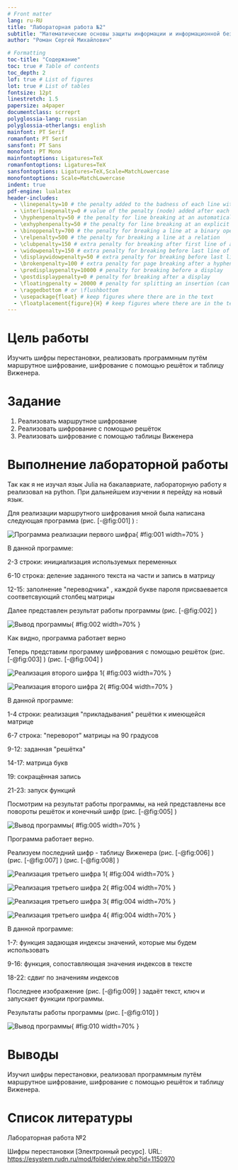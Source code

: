 ```yaml
---
# Front matter
lang: ru-RU
title: "Лабораторная работа №2"
subtitle: "Математические основы защиты информации и информационной безопасности"
author: "Роман Сергей Михайлович"

# Formatting
toc-title: "Содержание"
toc: true # Table of contents
toc_depth: 2
lof: true # List of figures
lot: true # List of tables
fontsize: 12pt
linestretch: 1.5
papersize: a4paper
documentclass: scrreprt
polyglossia-lang: russian
polyglossia-otherlangs: english
mainfont: PT Serif
romanfont: PT Serif
sansfont: PT Sans
monofont: PT Mono
mainfontoptions: Ligatures=TeX
romanfontoptions: Ligatures=TeX
sansfontoptions: Ligatures=TeX,Scale=MatchLowercase
monofontoptions: Scale=MatchLowercase
indent: true
pdf-engine: lualatex
header-includes:
  - \linepenalty=10 # the penalty added to the badness of each line within a paragraph (no associated penalty node) Increasing the value makes tex try to have fewer lines in the paragraph.
  - \interlinepenalty=0 # value of the penalty (node) added after each line of a paragraph.
  - \hyphenpenalty=50 # the penalty for line breaking at an automatically inserted hyphen
  - \exhyphenpenalty=50 # the penalty for line breaking at an explicit hyphen
  - \binoppenalty=700 # the penalty for breaking a line at a binary operator
  - \relpenalty=500 # the penalty for breaking a line at a relation
  - \clubpenalty=150 # extra penalty for breaking after first line of a paragraph
  - \widowpenalty=150 # extra penalty for breaking before last line of a paragraph
  - \displaywidowpenalty=50 # extra penalty for breaking before last line before a display math
  - \brokenpenalty=100 # extra penalty for page breaking after a hyphenated line
  - \predisplaypenalty=10000 # penalty for breaking before a display
  - \postdisplaypenalty=0 # penalty for breaking after a display
  - \floatingpenalty = 20000 # penalty for splitting an insertion (can only be split footnote in standard LaTeX)
  - \raggedbottom # or \flushbottom
  - \usepackage{float} # keep figures where there are in the text
  - \floatplacement{figure}{H} # keep figures where there are in the text
---
```


# Цель работы

Изучить шифры перестановки, реализовать программным путём маршрутное шифрование, шифрование с помощью решёток и таблицу Виженера.

# Задание

1. Реализовать маршрутное шифрование
2. Реализовать шифрование с помощью решёток
3. Реализовать шифрование с помощью таблицы Виженера


# Выполнение лабораторной работы

 
Так как я не изучал язык Julia на бакалавриате, лабораторную работу я реализовал на python. При дальнейшем изучении я перейду на новый язык.

Для реализации маршрутного шифрования мной была написана следующая программа (рис. [-@fig:001] ) :

![Программа реализации первого шифра](image/1.png){ #fig:001 width=70% }

В данной программе: 

2-3 строки: инициализация используемых переменных

6-10 строка: деление заданного текста на части и запись в матрицу

12-15: заполнение "переводчика" , каждой букве пароля присваевается соответсвующий столбец матрицы

Далее представлен результат работы программы (рис. [-@fig:002] )

![Вывод программы](image/2.png){ #fig:002 width=70% }

Как видно, программа работает верно


Теперь представим программу шифрования с помощью решёток (рис. [-@fig:003] ) (рис. [-@fig:004] )

![Реализация второго шифра 1](image/3.png){ #fig:003 width=70% }

![Реализация второго шифра 2](image/4.png){ #fig:004 width=70% }

В данной программе: 

1-4 строки: реализация "прикладывания" решётки к имеющейся матрице

6-7 строка: "переворот" матрицы на 90 градусов

9-12: заданная "решётка"

14-17: матрица букв

19: сокращённая запись 
 
21-23: запуск функций

Посмотрим на результат работы программы, на ней представлены все повороты решёток и конечный шифр (рис. [-@fig:005] )

![Вывод программы](image/5.png){ #fig:005 width=70% }

Программа работает верно. 


Реализуем последний шифр - таблицу Виженера (рис. [-@fig:006] ) (рис. [-@fig:007] ) (рис. [-@fig:008] ) 

![Реализация третьего шифра 1](image/6.png){ #fig:004 width=70% }

![Реализация третьего шифра 2](image/7.png){ #fig:004 width=70% }

![Реализация третьего шифра 3](image/8.png){ #fig:004 width=70% }

![Реализация третьего шифра 4](image/9.png){ #fig:004 width=70% }

В данной программе: 

1-7: функция задающая индексы значений, которые мы будем использовать

9-16: функция, сопоставляющая значения индексов в тексте 

18-22: сдвиг по значениям индексов

Последнее изображение  (рис. [-@fig:009] ) задаёт текст, ключ и запускает функции программы. 

Результаты работы программы (рис. [-@fig:010] )

![Вывод программы](image/10.png){ #fig:010 width=70% }

# Выводы

Изучил шифры перестановки, реализовал программным путём маршрутное шифрование, шифрование с помощью решёток и таблицу Виженера.

# Список литературы

Лабораторная работа №2

Шифры перестановки [Электронный ресурс]. URL: https://esystem.rudn.ru/mod/folder/view.php?id=1150970

